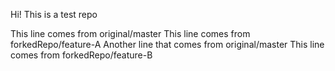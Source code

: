 Hi! This is a test repo

This line comes from original/master
This line comes from forkedRepo/feature-A
Another line that comes from original/master
This line comes from forkedRepo/feature-B
